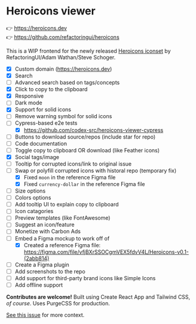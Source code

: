 # Heroicons viewer

👉 https://heroicons.dev<br>
👉 https://github.com/refactoringui/heroicons

This is a WIP frontend for the newly released [Heroicons iconset](https://github.com/refactoringui/heroicons) by RefactoringUI/Adam Wathan/Steve Schoger.

- [x] Custom domain (https://heroicons.dev)
- [x] Search
- [ ] Advanced search based on tags/concepts
- [x] Click to copy to the clipboard
- [x] Responsive
- [ ] Dark mode
- [x] Support for solid icons
- [ ] Remove warning symbol for solid icons
- [ ] Cypress-based e2e tests
  - [x] https://github.com/codex-src/heroicons-viewer-cypress
- [ ] Buttons to download source/repos (include star for repo)
- [ ] Code documentation
- [ ] Toggle copy to clipboard OR download (like Feather icons)
- [x] Social tags/image
- [ ] Tooltip for corrupted icons/link to original issue
- [ ] Swap or polyfill corrupted icons with historal repo (temporary fix)
  - [x] Fixed `moon` in the reference Figma file
  - [x] Fixed `currency-dollar` in the reference Figma file
- [ ] Size options
- [ ] Colors options
- [ ] Add tooltip UI to explain copy to clipboard
- [ ] Icon catagories
- [ ] Preview templates (like FontAwesome)
- [ ] Suggest an icon/feature
- [ ] Monetize with Carbon Ads
- [ ] Embed a Figma mockup to work off of
  - [x] Created a reference Figma file: https://figma.com/file/vfjBXrSSOCgmVEX5fdvV4L/Heroicons-v0.1-(2abb814)
- [ ] Create a Figma plugin
- [ ] Add screenshots to the repo
- [ ] Add support for third-party brand icons like Simple Icons
- [ ] Add offline support

**Contributes are welcome!** Built using Create React App and Tailwind CSS, _of course_. Uses PurgeCSS for production.

[See this issue](https://github.com/refactoringui/heroicons/issues/2#issue-570090097) for more context.
